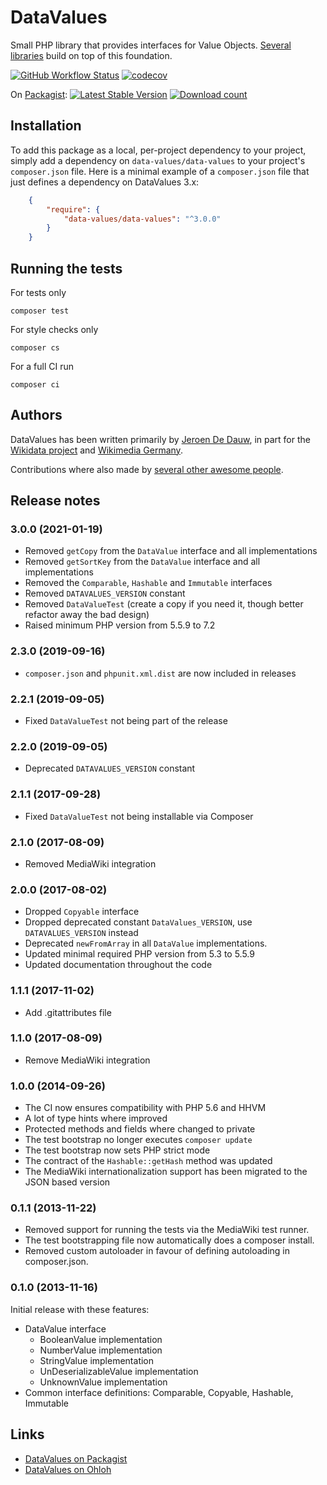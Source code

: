 # DataValues

Small PHP library that provides interfaces for Value Objects. [Several libraries](https://packagist.org/packages/data-values/data-values/dependents?order_by=downloads) build on top of this foundation.

[![GitHub Workflow Status](https://img.shields.io/github/workflow/status/DataValues/DataValues/CI)](https://github.com/DataValues/DataValues/actions?query=workflow%3ACI)
[![codecov](https://codecov.io/gh/DataValues/DataValues/branch/master/graph/badge.svg?token=GnOG3FF16Z)](https://codecov.io/gh/DataValues/DataValues)

On [Packagist](https://packagist.org/packages/data-values/data-values):
[![Latest Stable Version](https://poser.pugx.org/data-values/data-values/version.png)](https://packagist.org/packages/data-values/data-values)
[![Download count](https://poser.pugx.org/data-values/data-values/d/total.png)](https://packagist.org/packages/data-values/data-values)

## Installation

To add this package as a local, per-project dependency to your project, simply add a
dependency on `data-values/data-values` to your project's `composer.json` file.
Here is a minimal example of a `composer.json` file that just defines a dependency on
DataValues 3.x:

```json
    {
        "require": {
            "data-values/data-values": "^3.0.0"
        }
    }
```

## Running the tests

For tests only

    composer test

For style checks only

    composer cs

For a full CI run

    composer ci

## Authors

DataValues has been written primarily by [Jeroen De Dauw](https://www.entropywins.wtf),
in part for the [Wikidata project](https://wikidata.org/) and [Wikimedia Germany](https://wikimedia.de).

Contributions where also made by
[several other awesome people](https://www.openhub.net/p/datavalues/contributors).

## Release notes

### 3.0.0 (2021-01-19)

* Removed `getCopy` from the `DataValue` interface and all implementations
* Removed `getSortKey` from the `DataValue` interface and all implementations
* Removed the `Comparable`, `Hashable` and `Immutable` interfaces
* Removed `DATAVALUES_VERSION` constant
* Removed `DataValueTest` (create a copy if you need it, though better refactor away the bad design)
* Raised minimum PHP version from 5.5.9 to 7.2

### 2.3.0 (2019-09-16)

* `composer.json` and `phpunit.xml.dist` are now included in releases

### 2.2.1 (2019-09-05)

* Fixed `DataValueTest` not being part of the release

### 2.2.0 (2019-09-05)

* Deprecated `DATAVALUES_VERSION` constant

### 2.1.1 (2017-09-28)

* Fixed `DataValueTest` not being installable via Composer

### 2.1.0 (2017-08-09)

* Removed MediaWiki integration

### 2.0.0 (2017-08-02)

* Dropped `Copyable` interface
* Dropped deprecated constant `DataValues_VERSION`, use `DATAVALUES_VERSION` instead
* Deprecated `newFromArray` in all `DataValue` implementations.
* Updated minimal required PHP version from 5.3 to 5.5.9
* Updated documentation throughout the code

### 1.1.1 (2017-11-02)

* Add .gitattributes file

### 1.1.0 (2017-08-09)

* Remove MediaWiki integration

### 1.0.0 (2014-09-26)

* The CI now ensures compatibility with PHP 5.6 and HHVM
* A lot of type hints where improved
* Protected methods and fields where changed to private
* The test bootstrap no longer executes `composer update`
* The test bootstrap now sets PHP strict mode
* The contract of the `Hashable::getHash` method was updated
* The MediaWiki internationalization support has been migrated to the JSON based version

### 0.1.1 (2013-11-22)

* Removed support for running the tests via the MediaWiki test runner.
* The test bootstrapping file now automatically does a composer install.
* Removed custom autoloader in favour of defining autoloading in composer.json.

### 0.1.0 (2013-11-16)

Initial release with these features:

* DataValue interface
	* BooleanValue implementation
	* NumberValue implementation
	* StringValue implementation
	* UnDeserializableValue implementation
	* UnknownValue implementation
* Common interface definitions: Comparable, Copyable, Hashable, Immutable

## Links

* [DataValues on Packagist](https://packagist.org/packages/data-values/data-values)
* [DataValues on Ohloh](https://www.ohloh.net/p/datavalues)
